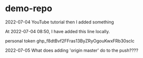 # demo-repo
2022-07-04 YouTube tutorial
then I added something

At 2022-07-04 08:50, I have added this line locally.

personal token 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

2022-07-05 What does adding 'origin master' do to the push????
